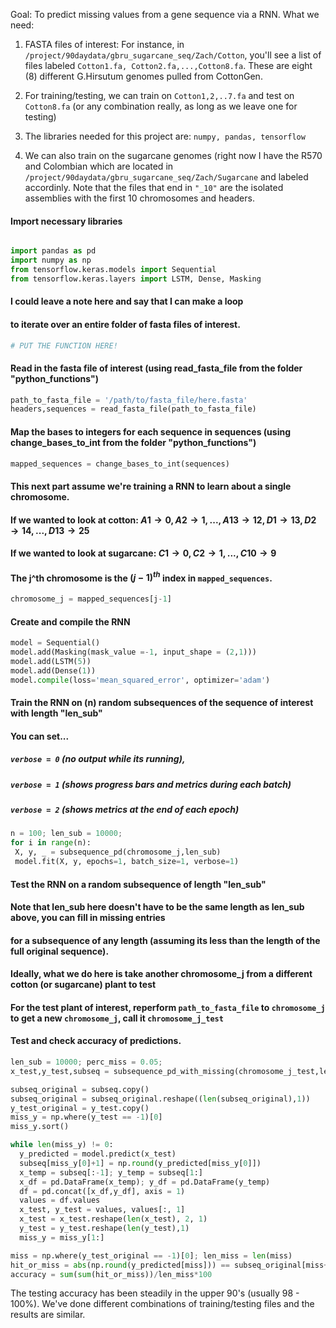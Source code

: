Goal:  To predict missing values from a gene sequence via a RNN.
What we need:
 1.  FASTA files of interest:  For instance, in ```/project/90daydata/gbru_sugarcane_seq/Zach/Cotton```, you'll see a list of files labeled
     ```Cotton1.fa, Cotton2.fa,...,Cotton8.fa```.  These are eight (8) different G.Hirsutum genomes pulled from CottonGen.
     
 2.  For training/testing, we can train on ```Cotton1,2,..7.fa``` and test on ```Cotton8.fa``` (or any combination really, as long as we leave one for testing)
   
 3.  The libraries needed for this project are: ```numpy, pandas, tensorflow```
   
 4.  We can also train on the sugarcane genomes (right now I have the R570 and Colombian which are located in ```/project/90daydata/gbru_sugarcane_seq/Zach/Sugarcane```
     and labeled accordinly.  Note that the files that end in ```"_10"``` are the isolated assemblies with the first 10 chromosomes and headers.  

#### Import necessary libraries
```python

import pandas as pd
import numpy as np
from tensorflow.keras.models import Sequential
from tensorflow.keras.layers import LSTM, Dense, Masking
```

#### I could leave a note here and say that I can make a loop 
#### to iterate over an entire folder of fasta files of interest.
```python
# PUT THE FUNCTION HERE!
```

#### Read in the fasta file of interest (using read_fasta_file from the folder "python_functions")
```python
path_to_fasta_file = '/path/to/fasta_file/here.fasta'
headers,sequences = read_fasta_file(path_to_fasta_file)
```

#### Map the bases to integers for each sequence in sequences (using change_bases_to_int from the folder "python_functions")
```python
mapped_sequences = change_bases_to_int(sequences)
```

#### This next part assume we're training a RNN to learn about a single chromosome.
#### If we wanted to look at cotton:     $A1 \rightarrow 0, A2 \rightarrow 1, ... , A13 \rightarrow 12, D1 \rightarrow 13, D2 \rightarrow 14, ..., D13 \rightarrow 25$
#### If we wanted to look at sugarcane:  $C1 \rightarrow 0, C2 \rightarrow 1, ..., C10 \rightarrow 9$
#### The j^th chromosome is the $(j-1)^{th}$ index in ```mapped_sequences```.
```python
chromosome_j = mapped_sequences[j-1]
```

#### Create and compile the RNN
```python
model = Sequential()
model.add(Masking(mask_value =-1, input_shape = (2,1)))
model.add(LSTM(5))
model.add(Dense(1))
model.compile(loss='mean_squared_error', optimizer='adam')
```

#### Train the RNN on (n) random subsequences of the sequence of interest with length "len_sub"
#### You can set... 
##### ```verbose = 0``` (no output while its running), 
##### ```verbose = 1``` (shows progress bars and metrics during each batch)
##### ```verbose = 2``` (shows metrics at the end of each epoch)
```python
n = 100; len_sub = 10000; 
for i in range(n):
 X, y, _ = subsequence_pd(chromosome_j,len_sub)
 model.fit(X, y, epochs=1, batch_size=1, verbose=1)
```

#### Test the RNN on a random subsequence of length "len_sub"
#### Note that len_sub here doesn't have to be the same length as len_sub above, you can fill in missing entries
#### for a subsequence of any length (assuming its less than the length of the full original sequence).
#### Ideally, what we do here is take another chromosome_j from a different cotton (or sugarcane) plant to test
#### For the test plant of interest, reperform ```path_to_fasta_file``` to ```chromosome_j``` to get a new ```chromosome_j```, call it ```chromosome_j_test```

#### Test and check accuracy of predictions.
```python
len_sub = 10000; perc_miss = 0.05;
x_test,y_test,subseq = subsequence_pd_with_missing(chromosome_j_test,len_sub,perc_miss)

subseq_original = subseq.copy()
subseq_original = subseq_original.reshape((len(subseq_original),1))
y_test_original = y_test.copy()
miss_y = np.where(y_test == -1)[0]
miss_y.sort()

while len(miss_y) != 0:
  y_predicted = model.predict(x_test)
  subseq[miss_y[0]+1] = np.round(y_predicted[miss_y[0]])
  x_temp = subseq[:-1]; y_temp = subseq[1:]
  x_df = pd.DataFrame(x_temp); y_df = pd.DataFrame(y_temp)
  df = pd.concat([x_df,y_df], axis = 1)
  values = df.values
  x_test, y_test = values, values[:, 1]
  x_test = x_test.reshape(len(x_test), 2, 1)
  y_test = y_test.reshape(len(y_test),1)
  miss_y = miss_y[1:]

miss = np.where(y_test_original == -1)[0]; len_miss = len(miss)
hit_or_miss = abs(np.round(y_predicted[miss])) == subseq_original[miss+1]
accuracy = sum(sum(hit_or_miss))/len_miss*100
```
The testing accuracy has been steadily in the upper 90's (usually 98 - 100%).  We've done different combinations of training/testing files and the results are similar.   

